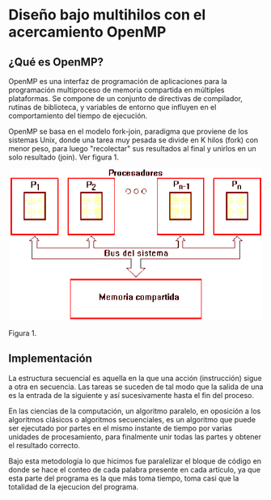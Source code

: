# Diseño bajo multihilos con el acercamiento OpenMP

## ¿Qué es OpenMP?
OpenMP es una interfaz de programación de aplicaciones para la programación multiproceso de memoria compartida en múltiples plataformas. Se compone de un conjunto de directivas de compilador, rutinas de biblioteca, y variables de entorno que influyen en el comportamiento del tiempo de ejecución. 

OpenMP se basa en el modelo fork-join, paradigma que proviene de los sistemas Unix, donde una tarea muy pesada se divide en K hilos (fork) con menor peso, para luego "recolectar" sus resultados al final y unirlos en un solo resultado (join). Ver figura 1.

<p align="center">
        <img src="imagenes/DiagramaOpenmp.png" width="500px" height="300px">
</p>
Figura 1.

## Implementación

La estructura secuencial es aquella en la que una acción (instrucción) sigue a otra en secuencia. Las tareas se suceden de tal modo que la salida de una es la entrada de la siguiente y así sucesivamente hasta el fin del proceso.

En las ciencias de la computación, un algoritmo paralelo, en oposición a los algoritmos clásicos o algoritmos secuenciales, es un algoritmo que puede ser ejecutado por partes en el mismo instante de tiempo por varias unidades de procesamiento, para finalmente unir todas las partes y obtener el resultado correcto.

Bajo esta metodología lo que hicimos fue paralelizar el bloque de código en donde se hace el conteo de cada palabra presente en cada artículo, ya que esta parte del programa es la que más toma tiempo, toma casi que la totalidad de la ejecucion del programa.
